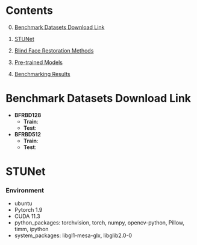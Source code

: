 # **Contents**

0. [Benchmark Datasets Download Link](#{Benchmark-Datasets-Download-Link})

1. [STUNet](#STUNet)
2. [Blind Face Restoration Methods](#Blind-Face-Restoration-Methods)
3. [Pre-trained Models](#Pre-trained-Models)
4. [Benchmarking Results](#Benchmarking-Results)

# **Benchmark Datasets Download Link**

- **BFRBD128**
  - **Train**:
  - **Test**:
- **BFRBD512**
  - **Train**:
  - **Test**:

# **STUNet**
###  **Environment**
- ubuntu
- Pytorch 1.9
- CUDA 11.3
- python_packages: torchvision,  torch,  numpy,  opencv-python,  Pillow,  timm,  ipython
- system_packages: libgl1-mesa-glx, libglib2.0-0
